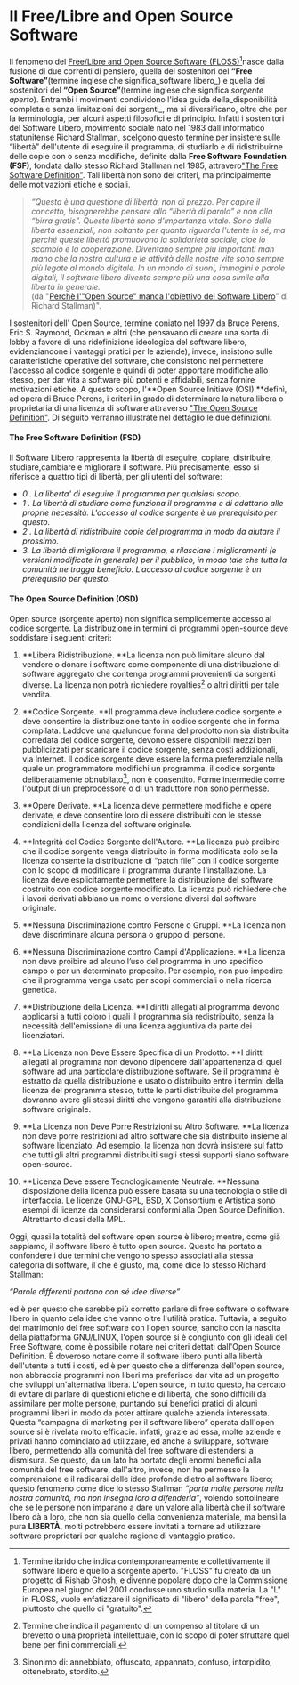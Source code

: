# Il Free/Libre and Open Source Software

Il fenomeno del [Free/Libre and Open Source Software \(FLOSS\)](http://flossproject.merit.unu.edu/)[^1]nasce dalla fusione di due correnti di pensiero, quella dei sostenitori del **“Free Software”**\(termine inglese che significa_software libero_\) e quella dei sostenitori del **“Open Source”**\(termine inglese che significa _sorgente aperto_\). Entrambi i movimenti condividono l'idea guida della_disponibilità completa e senza limitazioni dei sorgenti_, ma si diversificano, oltre che per la terminologia, per alcuni aspetti filosofici e di principio. Infatti i sostenitori del Software Libero, movimento sociale nato nel 1983 dall'informatico statunitense Richard Stallman, scelgono questo termine per insistere sulle “libertà” dell'utente di eseguire il programma, di studiarlo e di ridistribuirne delle copie con o senza modifiche, definite dalla **Free Software Foundation \(FSF\)**, fondata dallo stesso Richard Stallman nel 1985, attravero["The Free Software Definition"](https://www.gnu.org/philosophy/free-sw.html). Tali libertà non sono dei criteri, ma principalmente delle motivazioni etiche e sociali.

> _“Questa è una questione di libertà, non di prezzo. Per capire il concetto, bisognerebbe pensare alla “libertà di parola” e non alla “birra gratis”. Queste libertà sono d'importanza vitale. Sono delle libertà essenziali, non soltanto per quanto riguarda l'utente in sé, ma perché queste libertà promuovono la solidarietà sociale, cioè lo scambio e la cooperazione. Diventano sempre più importanti man mano che la nostra cultura e le attività delle nostre vite sono sempre più legate al mondo digitale. In un mondo di suoni, immagini e parole digitali, il software libero diventa sempre più una cosa simile alla libertà in generale._  
> \(da "[Perchè l'"Open Source" manca l'obiettivo del Software Libero](https://www.gnu.org/philosophy/open-source-misses-the-point.it.html)" di Richard Stallman\)".

I sostenitori dell' Open Source, termine coniato nel 1997 da Bruce Perens, Eric S. Raymond, Ockman e altri \(che pensavano di creare una sorta di lobby a favore di una ridefinizione ideologica del software libero, evidenziandone i vantaggi pratici per le aziende\), invece, insistono sulle caratteristiche operative del software, che consistono nel permettere l'accesso al codice sorgente e quindi di poter apportare modifiche allo stesso, per dar vita a software più potenti e affidabili, senza fornire motivazioni etiche. A questo scopo, l'**Open Source Initiave \(OSI\) **definì, ad opera di Bruce Perens, i criteri in grado di determinare la natura libera o proprietaria di una licenza di software attraverso ["The Open Source Definition"](http://www.opensource.org/docs/osd). Di seguito verranno illustrate nel dettaglio le due definizioni.

#### The Free Software Definition \(FSD\)

Il Software Libero rappresenta la libertà di eseguire, copiare, distribuire, studiare,cambiare e migliorare il software. Più precisamente, esso si riferisce a quattro tipi di libertà, per gli utenti del software:

* _0 . La liberta' di eseguire il programma per qualsiasi scopo._
* _1 . La libertà di studiare come funziona il programma e di adattarlo alle proprie necessità. L'accesso al codice sorgente è un prerequisito per questo._
* _2 . La libertà di ridistribuire copie del programma in modo da aiutare il prossimo._
* _3. La libertà di migliorare il programma, e rilasciare i miglioramenti \(e versioni modificate in generale\) per il pubblico, in modo tale che tutta la comunità ne tragga beneficio. L'accesso al codice sorgente è un prerequisito per questo._

#### The Open Source Definition \(OSD\)

Open source \(sorgente aperto\) non significa semplicemente accesso al codice sorgente. La distribuzione in termini di programmi open-source deve soddisfare i seguenti criteri:

1. **Libera Ridistribuzione. **La licenza non può limitare alcuno dal vendere o donare i software come componente di una distribuzione di software aggregato che contenga programmi provenienti da sorgenti diverse. La licenza non potrà richiedere royalties[^2] o altri diritti per tale vendita.

2. **Codice Sorgente. **Il programma deve includere codice sorgente e deve consentire la distribuzione tanto in codice sorgente che in forma compilata. Laddove una qualunque forma del prodotto non sia distribuita corredata del codice sorgente, devono essere disponibili mezzi ben pubblicizzati per scaricare il codice sorgente, senza costi addizionali, via Internet. Il codice sorgente deve essere la forma preferenziale nella quale un programmatore modifichi un programma. il codice sorgente deliberatamente obnubilato[^3], non è consentito. Forme intermedie come l'output di un preprocessore o di un traduttore non sono permesse.

3. **Opere Derivate. **La licenza deve permettere modifiche e opere derivate, e deve consentire loro di essere distribuiti con le stesse condizioni della licenza del software originale.

4. **Integrità del Codice Sorgente dell'Autore. **La licenza può proibire che il codice sorgente venga distribuito in forma modificata solo se la licenza consente la distribuzione di “patch file” con il codice sorgente con lo scopo di modificare il programma durante l'installazione. La licenza deve esplicitamente permettere la distribuzione del software costruito con codice sorgente modificato. La licenza può richiedere che i lavori derivati abbiano un nome o versione diversi dal software originale.

5. **Nessuna Discriminazione contro Persone o Gruppi. **La licenza non deve discriminare alcuna persona o gruppo di persone.

6. **Nessuna Discriminazione contro Campi d'Applicazione. **La licenza non deve proibire ad alcuno l’uso del programma in uno specifico campo o per un determinato proposito. Per esempio, non può impedire che il programma venga usato per scopi commerciali o nella ricerca genetica.

7. **Distribuzione della Licenza. **I diritti allegati al programma devono applicarsi a tutti coloro i quali il programma sia redistribuito, senza la necessità dell'emissione di una licenza aggiuntiva da parte dei licenziatari.

8. **La Licenza non Deve Essere Specifica di un Prodotto. **I diritti allegati al programma non devono dipendere dall'appartenenza di quel software ad una particolare distribuzione software. Se il programma è estratto da quella distribuzione e usato o distribuito entro i termini della licenza del programma stesso, tutte le parti distribuite del programma dovranno avere gli stessi diritti che vengono garantiti alla distribuzione software originale.

9. **La Licenza non Deve Porre Restrizioni su Altro Software. **La licenza non deve porre restrizioni ad altro software che sia distribuito insieme al software licenziato. Ad esempio, la licenza non dovrà insistere sul fatto che tutti gli altri programmi distribuiti sugli stessi supporti siano software open-source.

10. **Licenza Deve essere Tecnologicamente Neutrale. **Nessuna disposizione della licenza può essere basata su una tecnologia o stile di interfaccia. Le licenze GNU-GPL, BSD, X Consortium e Artistica sono esempi di licenze da considerarsi conformi alla Open Source Definition. Altrettanto dicasi della MPL.

Oggi, quasi la totalità del software open source è libero; mentre, come già sappiamo, il software libero è tutto open source. Questo ha portato a confondere i due termini che vengono spesso associati alla stessa categoria di software, il che è giusto, ma, come dice lo stesso Richard Stallman:

_“Parole differenti portano con sé idee diverse”_

ed è per questo che sarebbe più corretto parlare di free software o software libero in quanto cela idee che vanno oltre l'utilità pratica. Tuttavia, a seguito del matrimonio del free software con l'open source, sancito con la nascita della piattaforma GNU/LINUX, l'open source si è congiunto con gli ideali del Free Software, come è possibile notare nei criteri dettati dall'Open Source Definition. È doveroso notare come il software libero punti alla libertà dell'utente a tutti i costi, ed è per questo che a differenza dell'open source, non abbraccia programmi non liberi ma preferisce dar vita ad un progetto che sviluppi un'alternativa libera. L'open source, in tutto questo, ha cercato di evitare di parlare di questioni etiche e di libertà, che sono difficili da assimilare per molte persone, puntando sui benefici pratici di alcuni programmi liberi in modo da poter attirare qualche azienda interessata. Questa “campagna di marketing per il software libero” operata dall'open source si è rivelata molto efficacie. infatti, grazie ad essa, molte aziende e privati hanno cominciato ad utilizzare, ed anche a sviluppare, software libero, permettendo alla comunità del free software di estendersi a dismisura. Se questo, da un lato ha portato degli enormi benefici alla comunità del free software, dall'altro, invece, non ha permesso la comprensione e il radicarsi delle idee profonde dietro al software libero; questo fenomeno come dice lo stesso Stallman _“porta molte persone nella nostra comunità, ma non insegna loro a difenderla”_, volendo sottolineare che se le persone non imparano a dare un valore alla libertà che il software libero dà a loro, che non sia quello della convenienza materiale, ma bensì la pura **LIBERTÀ**, molti potrebbero essere invitati a tornare ad utilizzare software proprietari per qualche ragione di vantaggio pratico.

[^2]:  Termine che indica il pagamento di un compenso al titolare di un brevetto o una proprietà intellettuale, con lo scopo di poter sfruttare quel bene per fini commerciali.

[^3]:  Sinonimo di: annebbiato, offuscato, appannato, confuso, intorpidito, ottenebrato, stordito.

[^1]:  Termine ibrido che indica contemporaneamente e collettivamente il software libero e quello a sorgente aperto. "FLOSS" fu creato da un progetto di Rishab Ghosh, e  divenne popolare dopo che la Commissione Europea nel giugno del 2001 condusse uno studio sulla materia. La "L" in FLOSS, vuole enfatizzare il significato di "libero" della parola "free", piuttosto che quello di "gratuito".

